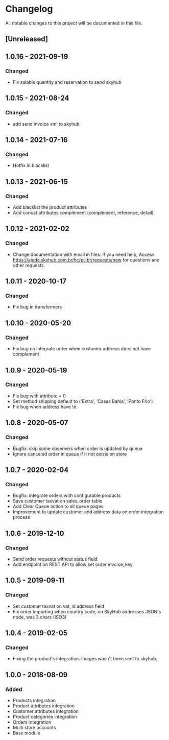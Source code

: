 # Changelog
All notable changes to this project will be documented in this file.

## [Unreleased]

## 1.0.16 - 2021-09-19
### Changed
- Fix salable quantity and reservation to send skyhub

## 1.0.15 - 2021-08-24
### Changed
- add send invoice xml to skyhub

## 1.0.14 - 2021-07-16
### Changed
- Hotfix in blacklist

## 1.0.13 - 2021-06-15
### Changed
- Add blacklist the product attributes
- Add concat attributes complement (complement, reference, detail)

## 1.0.12 - 2021-02-02
### Changed
- Change documentation with email in files. If you need help, Access https://ajuda.skyhub.com.br/hc/pt-br/requests/new for questions and other requests.

## 1.0.11 - 2020-10-17
### Changed
- Fix bug in transformers

## 1.0.10 - 2020-05-20
### Changed
- Fix bug on integrate order when customer address does not have complement

## 1.0.9 - 2020-05-19
### Changed
- Fix bug with attribute = 0
- Set method shipping default to ('Extra', 'Casas Bahia', 'Ponto Frio')
- Fix bug when address have \n.

## 1.0.8 - 2020-05-07
### Changed
- Bugfix: skip some observers when order is updated by queue
- Ignore canceled order in queue if it not exists on store

## 1.0.7 - 2020-02-04
### Changed
- Bugfix: integrate orders with configurable products
- Save customer taxvat on sales_order table
- Add Clear Queue action to all queue pages
- Improvement to update customer and address data on order integration process

## 1.0.6 - 2019-12-10
### Changed
- Send order requests without status field
- Add endpoint on REST API to allow set order invoice_key

## 1.0.5 - 2019-09-11
### Changed
- Set customer taxvat on vat_id address field
- Fix order importing when country code, on SkyHub addresses JSON's node, was 3 chars (ISO3)

## 1.0.4 - 2019-02-05
### Changed
- Fixing the product's integration. Images wasn't been sent to skyhub.

## 1.0.0 - 2018-08-09
### Added
- Products integration
- Product attributes integration
- Customer attributes integration
- Product categories integration
- Orders integration
- Multi store accounts
- Base module
